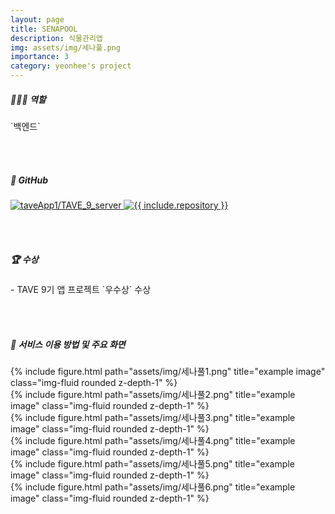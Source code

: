 ```yaml
---
layout: page
title: SENAPOOL
description: 식물관리앱
img: assets/img/세나풀.png
importance: 3
category: yeonhee's project
---
```



<h5>👩🏻‍💻 역할 </h5> `백엔드` 

<br/><br/>
<h5>📌 GitHub</h5>
<div class="row">
<div class="repo p-2 text-center">
  <a href="https://github.com/taveApp1/TAVE_9_server">
    <img class="repo-img-light w-100" alt="taveApp1/TAVE_9_server" src="https://github-readme-stats.vercel.app/api/pin/?username=taveApp1&repo=TAVE_9_server&theme={{ site.repo_theme_light }}&show_owner=true">
    <img class="repo-img-dark w-100" alt="{{ include.repository }}" src="https://github-readme-stats.vercel.app/api/pin/?username=taveApp1&repo=TAVE_9_server&theme={{ site.repo_theme_dark }}&show_owner=true">
  </a>
  </div>
</div>

<br/><br/>
<h5>🏆 수상</h5>
- TAVE 9기 앱 프로젝트 `우수상` 수상

<br/><br/>
<h5>📌 서비스 이용 방법 및 주요 화면</h5>
<div class="row">
    <div class="col-sm mt-3 mt-md-0">
        {% include figure.html path="assets/img/세나풀1.png" title="example image" class="img-fluid rounded z-depth-1" %}
    </div>
    <div class="col-sm mt-3 mt-md-0">
        {% include figure.html path="assets/img/세나풀2.png" title="example image" class="img-fluid rounded z-depth-1" %}
    </div>
    <div class="col-sm mt-3 mt-md-0">
        {% include figure.html path="assets/img/세나풀3.png" title="example image" class="img-fluid rounded z-depth-1" %}
    </div>
</div>

<div class="row">
    <div class="col-sm mt-3 mt-md-0">
        {% include figure.html path="assets/img/세나풀4.png" title="example image" class="img-fluid rounded z-depth-1" %}
    </div>
    <div class="col-sm mt-3 mt-md-0">
        {% include figure.html path="assets/img/세나풀5.png" title="example image" class="img-fluid rounded z-depth-1" %}
    </div>
    <div class="col-sm mt-3 mt-md-0">
        {% include figure.html path="assets/img/세나풀6.png" title="example image" class="img-fluid rounded z-depth-1" %}
    </div>
</div>


